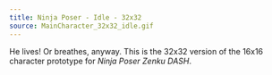 ```yaml
---
title: Ninja Poser - Idle - 32x32
source: MainCharacter_32x32_idle.gif
---
```


He lives! Or breathes, anyway. This is the 32x32 version of the 16x16 character prototype for _Ninja Poser Zenku DASH_.